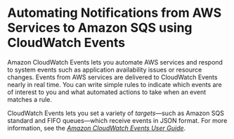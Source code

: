 # Automating Notifications from AWS Services to Amazon SQS using CloudWatch Events<a name="sqs-automating-using-cloudwatch-events"></a>

Amazon CloudWatch Events lets you automate AWS services and respond to system events such as application availability issues or resource changes\. Events from AWS services are delivered to CloudWatch Events nearly in real time\. You can write simple rules to indicate which events are of interest to you and what automated actions to take when an event matches a rule\.

CloudWatch Events lets you set a variety of *targets*—such as Amazon SQS standard and FIFO queues—which receive events in JSON format\. For more information, see the *[Amazon CloudWatch Events User Guide](https://docs.aws.amazon.com/AmazonCloudWatch/latest/events/)*\.